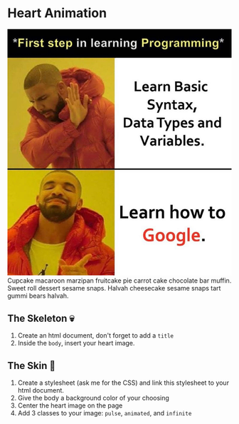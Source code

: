 # Heart Animation

![alt text](drake.jpg)
Cupcake macaroon marzipan fruitcake pie carrot cake chocolate bar muffin. Sweet roll dessert sesame snaps. Halvah cheesecake sesame snaps tart gummi bears halvah.

## The Skeleton 💀 
1. Create an html document, don't forget to add a `title` 
2. Inside the `body`, insert your heart image. 

## The Skin 🧟
1. Create a stylesheet (ask me for the CSS) and link this stylesheet to your html document. 
2. Give the body a background color of your choosing
3. Center the heart image on the page
4. Add 3 classes to your image: `pulse`, `animated`, and `infinite`